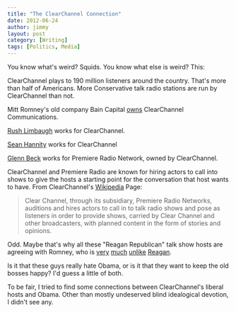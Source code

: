 ```yaml
---
title: "The ClearChannel Connection"
date: 2012-06-24
author: jimmy
layout: post
category: [Writing]
tags: [Politics, Media]
---
```

You know what's weird? Squids. You know what else is weird? This: 

ClearChannel plays to 190 million listeners around the country. That's more than half of Americans. More Conservative talk radio stations are run by ClearChannel than not. 

Mitt Romney's old company Bain Capital [owns][2] ClearChannel Communications. 

[Rush Limbaugh][3] works for ClearChannel. 

[Sean Hannity][4] works for ClearChannel 

[Glenn Beck][5] works for Premiere Radio Network, owned by ClearChannel. 

ClearChannel and Premiere Radio are known for hiring actors to call into shows to give the hosts a starting point for the conversation that host wants to have. From ClearChannel's [Wikipedia][6] Page: 

> Clear Channel, through its subsidiary, Premiere Radio Networks, auditions and hires actors to call in to talk radio shows and pose as listeners in order to provide shows, carried by Clear Channel and other broadcasters, with planned content in the form of stories and opinions. 

Odd. Maybe that's why all these "Reagan Republican" talk show hosts are agreeing with Romney, who is [very][7] [much][8] [unlike][9] [Reagan][10]. 

Is it that these guys really hate Obama, or is it that they want to keep the old bosses happy? I'd guess a little of both. 

To be fair, I tried to find some connections between ClearChannel's liberal hosts and Obama. Other than mostly undeserved blind idealogical devotion, I didn't see any. 

   [2]: http://en.wikipedia.org/wiki/Bain_Capital
   [3]: http://articles.latimes.com/2012/mar/05/nation/la-na-nn-rush-limbaugh-20120305
   [4]: http://www.clearchannel.com/MediaAndEntertainment/PressRelease.aspx?PressReleaseID=1768
   [5]: http://premiereradio.com/news/view/1251.html
   [6]: http://en.wikipedia.org/wiki/Clear_Channel_Communications#Use_of_paid_actors_posing_as_callers
   [7]: http://www.newyorker.com/online/blogs/newsdesk/2012/04/why-romneys-no-reagan.html
   [8]: http://www.politifact.com/truth-o-meter/statements/2012/may/17/mitt-romney/mitt-romney-once-distanced-himself-ronald-reagan-n/
   [9]: http://www.freerepublic.com/focus/f-bloggers/2875476/posts
   [10]: http://prospect.org/article/romney-youre-no-ronald-reagan

<!-- #Politics #Media -->
